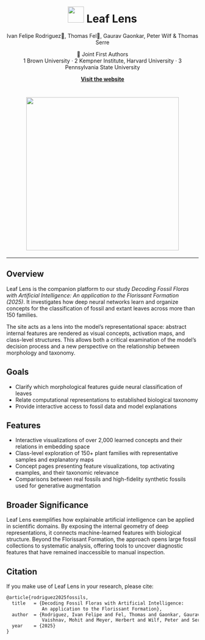<h1 align="center">
  <img src="https://github.com/serre-lab/LeafLens/blob/main/logo.jpg" width=42px> Leaf Lens
</h1>


<p align="center">
  Ivan Felipe Rodriguez🌿, Thomas Fel🌿, Gaurav Gaonkar, Peter Wilf & Thomas Serre <br>
</p>

<p align="center">
  🌿 Joint First Authors <br>
  1 Brown University · 2 Kempner Institute, Harvard University · 3 Pennsylvania State University
</p>

<p align="center">
  <b><a href="https://serre-lab.github.io/LeafLens">Visit the website </a></b>
</p>

<h1 align="center">
  <img src="https://github.com/serre-lab/LeafLens/blob/main/little_dico.jpg" width=400px>
</h1>

---

## Overview

Leaf Lens is the companion platform to our study *Decoding Fossil Floras with Artificial Intelligence: An application to the Florissant Formation (2025)*.
It investigates how deep neural networks learn and organize concepts for the classification of fossil and extant leaves across more than 150 families.

The site acts as a lens into the model’s representational space: abstract internal features are rendered as visual concepts, activation maps, and class-level structures. This allows both a critical examination of the model’s decision process and a new perspective on the relationship between morphology and taxonomy.


## Goals

- Clarify which morphological features guide neural classification of leaves
- Relate computational representations to established biological taxonomy
- Provide interactive access to fossil data and model explanations


## Features

- Interactive visualizations of over 2,000 learned concepts and their relations in embedding space
- Class-level exploration of 150+ plant families with representative samples and explanatory maps
- Concept pages presenting feature visualizations, top activating examples, and their taxonomic relevance
- Comparisons between real fossils and high-fidelity synthetic fossils used for generative augmentation


## Broader Significance

Leaf Lens exemplifies how explainable artificial intelligence can be applied in scientific domains. By exposing the internal geometry of deep representations, it connects machine-learned features with biological structure. Beyond the Florissant Formation, the approach opens large fossil collections to systematic analysis, offering tools to uncover diagnostic features that have remained inaccessible to manual inspection.


## Citation

If you make use of Leaf Lens in your research, please cite:

```latex
@article{rodriguez2025fossils,
  title   = {Decoding Fossil Floras with Artificial Intelligence:
             An application to the Florissant Formation},
  author  = {Rodriguez, Ivan Felipe and Fel, Thomas and Gaonkar, Gaurav and
             Vaishnav, Mohit and Meyer, Herbert and Wilf, Peter and Serre, Thomas},
  year    = {2025}
}
